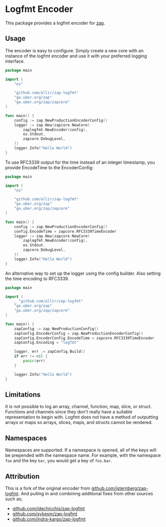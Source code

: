 # Logfmt Encoder

This package provides a logfmt encoder for [zap][zap].

## Usage

The encoder is easy to configure. Simply create a new core with an instance of the logfmt encoder and use it with your preferred logging interface.

```go
package main

import (
    "os"

    "github.com/allir/zap-logfmt"
    "go.uber.org/zap"
    "go.uber.org/zap/zapcore"
)

func main() {
    config := zap.NewProductionEncoderConfig()
    logger := zap.New(zapcore.NewCore(
        zaplogfmt.NewEncoder(config),
        os.Stdout,
        zapcore.DebugLevel,
    ))
    logger.Info("Hello World")
}
```

To use RFC3339 output for the time instead of an integer timestamp, you provide EncodeTime to the EncoderConfig:

```go
package main

import (
    "os"

    "github.com/allir/zap-logfmt"
    "go.uber.org/zap"
    "go.uber.org/zap/zapcore"
)

func main() {
    config := zap.NewProductionEncoderConfig()
    config.EncodeTime = zapcore.RFC3339TimeEncoder
    logger := zap.New(zapcore.NewCore(
        zaplogfmt.NewEncoder(config),
        os.Stdout,
        zapcore.DebugLevel,
    ))
    logger.Info("Hello World")
}
```

An alternative way to set up the logger using the config builder. Also setting the time encoding to RFC3339.

```go
package main

import (
    _ "github.com/allir/zap-logfmt"
    "go.uber.org/zap"
    "go.uber.org/zap/zapcore"
)

func main() {
    zapConfig := zap.NewProductionConfig()
    zapConfig.EncoderConfig = zap.NewProductionEncoderConfig()
    zapConfig.EncoderConfig.EncodeTime = zapcore.RFC3339TimeEncoder
    zapConfig.Encoding = "logfmt"

    logger, err := zapConfig.Build()
    if err != nil {
        panic(err)
    }

    logger.Info("Hello World")
}
```

## Limitations

It is not possible to log an array, channel, function, map, slice, or
struct. Functions and channels since they don't really have a suitable
representation to begin with. Logfmt does not have a method of
outputting arrays or maps so arrays, slices, maps, and structs cannot be
rendered.

## Namespaces

Namespaces are supported. If a namespace is opened, all of the keys will
be prepended with the namespace name. For example, with the namespace
`foo` and the key `bar`, you would get a key of `foo.bar`.

## Attribution

This is a fork of the original encoder from [github.com/jsternberg/zap-logfmt][jsternberg]. And pulling in and combining additional fixes from other sources such as;

* [github.com/jdechicchis/zap-logfmt][jdechicchis]
* [github.com/sykesm/zap-logfmt][sykesm]
* [github.com/indra-kargo/zap-logfmt][indra-kargo]

[zap]: https://github.com/uber-go/zap
[jsternberg]: https://github.com/jsternberg/zap-logfmt
[jdechicchis]: https://github.com/jdechicchis/zap-logfmt
[sykesm]: https://github.com/sykesm/zap-logfmt
[indra-kargo]: https://github.com/indra-kargo/zap-logfmt
